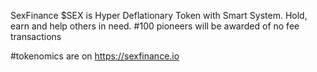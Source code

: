 SexFinance $SEX is Hyper Deflationary Token with Smart System. Hold, earn and help others in need.
#100 pioneers will be awarded of no fee transactions

#tokenomics are on https://sexfinance.io
